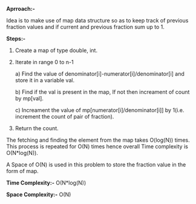 **Aprroach:-**

Idea is to make use of map data structure so as to keep track of previous fraction values and if current and previous fraction sum up to 1.

**Steps:-**
1. Create a map of type double, int.
2. Iterate in range 0 to n-1
    
    a) Find the value of denominator[i]-numerator[i]/denominator[i] and store it in a variable val.
    
    b) Find if the val is present in the map, If not then increament of count by mp[val].
    
    c) Increament the value of mp[numerator[i]/denominator[i]] by 1(i.e. increment the count of pair of fraction).
3. Return the count.

The fetching and finding the element from the map takes O(log(N)) times. This process is repeated for O(N) times hence overall Time complexity is O(N*log(N)).

A Space of O(N) is used in this problem to store the fraction value in the form of map.

**Time Complexity:-** O(N*log(N))

**Space Complexity:-** O(N)